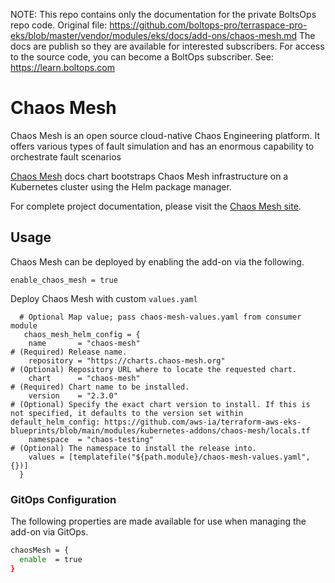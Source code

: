 <!-- note marker start -->
NOTE: This repo contains only the documentation for the private BoltsOps repo code.
Original file: https://github.com/boltops-pro/terraspace-pro-eks/blob/master/vendor/modules/eks/docs/add-ons/chaos-mesh.md
The docs are publish so they are available for interested subscribers.
For access to the source code, you can become a BoltOps subscriber.
See: https://learn.boltops.com

<!-- note marker end -->

# Chaos Mesh

Chaos Mesh is an open source cloud-native Chaos Engineering platform. It offers various types of fault simulation and has an enormous capability to orchestrate fault scenarios

[Chaos Mesh](https://chaos-mesh.org/docs/production-installation-using-helm/) docs chart bootstraps Chaos Mesh infrastructure on a Kubernetes cluster using the Helm package manager.

For complete project documentation, please visit the [Chaos Mesh site](https://chaos-mesh.org/docs/).

## Usage

Chaos Mesh can be deployed by enabling the add-on via the following.

```hcl
enable_chaos_mesh = true
```

Deploy Chaos Mesh with custom `values.yaml`

```hcl
  # Optional Map value; pass chaos-mesh-values.yaml from consumer module
   chaos_mesh_helm_config = {
    name       = "chaos-mesh"                                               # (Required) Release name.
    repository = "https://charts.chaos-mesh.org"                            # (Optional) Repository URL where to locate the requested chart.
    chart      = "chaos-mesh"                                               # (Required) Chart name to be installed.
    version    = "2.3.0"                                                    # (Optional) Specify the exact chart version to install. If this is not specified, it defaults to the version set within default_helm_config: https://github.com/aws-ia/terraform-aws-eks-blueprints/blob/main/modules/kubernetes-addons/chaos-mesh/locals.tf
    namespace  = "chaos-testing"                                            # (Optional) The namespace to install the release into.
    values = [templatefile("${path.module}/chaos-mesh-values.yaml", {})]
  }
```

### GitOps Configuration

The following properties are made available for use when managing the add-on via GitOps.

```sh
chaosMesh = {
  enable  = true
}
```
